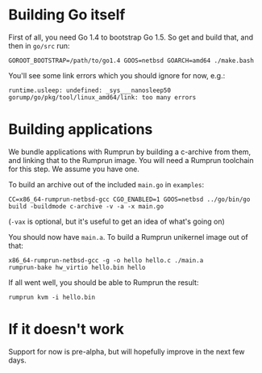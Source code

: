 Building Go itself
==================

First of all, you need Go 1.4 to bootstrap Go 1.5.  So get and build that,
and then in `go/src` run:

```
GOROOT_BOOTSTRAP=/path/to/go1.4 GOOS=netbsd GOARCH=amd64 ./make.bash
```

You'll see some link errors which you should ignore for now, e.g.:

```
runtime.usleep: undefined: _sys___nanosleep50
gorump/go/pkg/tool/linux_amd64/link: too many errors
```

Building applications
=====================

We bundle applications with Rumprun by building a c-archive from them,
and linking that to the Rumprun image.  You will need a Rumprun toolchain
for this step.  We assume you have one.

To build an archive out of the included `main.go` in `examples`:

```
CC=x86_64-rumprun-netbsd-gcc CGO_ENABLED=1 GOOS=netbsd ../go/bin/go build -buildmode c-archive -v -a -x main.go
```

(`-vax` is optional, but it's useful to get an idea of what's going on)

You should now have `main.a`.  To build a Rumprun unikernel image out
of that:

```
x86_64-rumprun-netbsd-gcc -g -o hello hello.c ./main.a
rumprun-bake hw_virtio hello.bin hello
```

If all went well, you should be able to Rumprun the result:

```
rumprun kvm -i hello.bin
```

If it doesn't work
==================

Support for now is pre-alpha, but will hopefully improve in the next few days.
